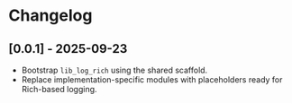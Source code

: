# Changelog

## [0.0.1] - 2025-09-23
- Bootstrap `lib_log_rich` using the shared scaffold.
- Replace implementation-specific modules with placeholders ready for Rich-based logging.
